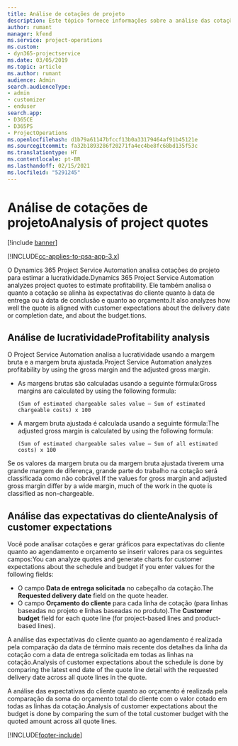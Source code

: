 ```yaml
---
title: Análise de cotações de projeto
description: Este tópico fornece informações sobre a análise das cotações do projeto.
author: rumant
manager: kfend
ms.service: project-operations
ms.custom:
- dyn365-projectservice
ms.date: 03/05/2019
ms.topic: article
ms.author: rumant
audience: Admin
search.audienceType:
- admin
- customizer
- enduser
search.app:
- D365CE
- D365PS
- ProjectOperations
ms.openlocfilehash: d1b79a61147bfccf13b0a33179464af91b45121e
ms.sourcegitcommit: fa32b1893286f20271fa4ec4be8fc68bd135f53c
ms.translationtype: HT
ms.contentlocale: pt-BR
ms.lasthandoff: 02/15/2021
ms.locfileid: "5291245"
---
```

# <a name="analysis-of-project-quotes"></a><span data-ttu-id="62ef9-103">Análise de cotações de projeto</span><span class="sxs-lookup"><span data-stu-id="62ef9-103">Analysis of project quotes</span></span>

[!include [banner](../includes/psa-now-project-operations.md)]

[!INCLUDE[cc-applies-to-psa-app-3.x](../includes/cc-applies-to-psa-app-3x.md)]

<span data-ttu-id="62ef9-104">O Dynamics 365 Project Service Automation analisa cotações do projeto para estimar a lucratividade.</span><span class="sxs-lookup"><span data-stu-id="62ef9-104">Dynamics 365 Project Service Automation analyzes project quotes to estimate profitability.</span></span> <span data-ttu-id="62ef9-105">Ele também analisa o quanto a cotação se alinha às expectativas do cliente quanto à data de entrega ou à data de conclusão e quanto ao orçamento.</span><span class="sxs-lookup"><span data-stu-id="62ef9-105">It also analyzes how well the quote is aligned with customer expectations about the delivery date or completion date, and about the budget.tions.</span></span>

## <a name="profitability-analysis"></a><span data-ttu-id="62ef9-106">Análise de lucratividade</span><span class="sxs-lookup"><span data-stu-id="62ef9-106">Profitability analysis</span></span>

<span data-ttu-id="62ef9-107">O Project Service Automation analisa a lucratividade usando a margem bruta e a margem bruta ajustada.</span><span class="sxs-lookup"><span data-stu-id="62ef9-107">Project Service Automation analyzes profitability by using the gross margin and the adjusted gross margin.</span></span>

- <span data-ttu-id="62ef9-108">As margens brutas são calculadas usando a seguinte fórmula:</span><span class="sxs-lookup"><span data-stu-id="62ef9-108">Gross margins are calculated by using the following formula:</span></span>

  `
    (Sum of estimated chargeable sales value – Sum of estimated chargeable costs) x 100
  `
- <span data-ttu-id="62ef9-109">A margem bruta ajustada é calculada usando a seguinte fórmula:</span><span class="sxs-lookup"><span data-stu-id="62ef9-109">The adjusted gross margin is calculated by using the following formula:</span></span>

  `
    (Sum of estimated chargeable sales value – Sum of all estimated costs) x 100
  `

<span data-ttu-id="62ef9-110">Se os valores da margem bruta ou da margem bruta ajustada tiverem uma grande margem de diferença, grande parte do trabalho na cotação será classificada como não cobrável.</span><span class="sxs-lookup"><span data-stu-id="62ef9-110">If the values for gross margin and adjusted gross margin differ by a wide margin, much of the work in the quote is classified as non-chargeable.</span></span>

## <a name="analysis-of-customer-expectations"></a><span data-ttu-id="62ef9-111">Análise das expectativas do cliente</span><span class="sxs-lookup"><span data-stu-id="62ef9-111">Analysis of customer expectations</span></span>

<span data-ttu-id="62ef9-112">Você pode analisar cotações e gerar gráficos para expectativas do cliente quanto ao agendamento e orçamento se inserir valores para os seguintes campos:</span><span class="sxs-lookup"><span data-stu-id="62ef9-112">You can analyze quotes and generate charts for customer expectations about the schedule and budget if you enter values for the following fields:</span></span>

- <span data-ttu-id="62ef9-113">O campo **Data de entrega solicitada** no cabeçalho da cotação.</span><span class="sxs-lookup"><span data-stu-id="62ef9-113">The **Requested delivery date** field on the quote header.</span></span>
- <span data-ttu-id="62ef9-114">O campo **Orçamento do cliente** para cada linha de cotação (para linhas baseadas no projeto e linhas baseadas no produto).</span><span class="sxs-lookup"><span data-stu-id="62ef9-114">The **Customer budget** field for each quote line (for project-based lines and product-based lines).</span></span>

<span data-ttu-id="62ef9-115">A análise das expectativas do cliente quanto ao agendamento é realizada pela comparação da data de término mais recente dos detalhes da linha da cotação com a data de entrega solicitada em todas as linhas na cotação.</span><span class="sxs-lookup"><span data-stu-id="62ef9-115">Analysis of customer expectations about the schedule is done by comparing the latest end date of the quote line detail with the requested delivery date across all quote lines in the quote.</span></span>

<span data-ttu-id="62ef9-116">A análise das expectativas do cliente quanto ao orçamento é realizada pela comparação da soma do orçamento total do cliente com o valor cotado em todas as linhas da cotação.</span><span class="sxs-lookup"><span data-stu-id="62ef9-116">Analysis of customer expectations about the budget is done by comparing the sum of the total customer budget with the quoted amount across all quote lines.</span></span>


[!INCLUDE[footer-include](../includes/footer-banner.md)]